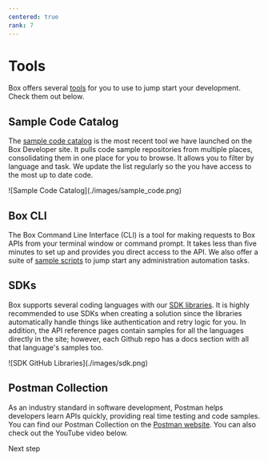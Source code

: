 ```yaml
---
centered: true
rank: 7
---
```


# Tools

Box offers several [tools][tooling] for you to use to jump start your
development. Check them out below.

## Sample Code Catalog

The [sample code catalog][sample_code]
is the most recent tool we have launched on the Box Developer site. It
pulls code sample repositories from multiple places, consolidating them in one
place for you to browse. It allows you to filter by language and task. We update
the list regularly so the you have access to the most up to date code.

<ImageFrame center>
![Sample Code Catalog](./images/sample_code.png)
</ImageFrame>

## Box CLI

The Box Command Line Interface (CLI) is a tool for making requests to Box APIs
from your terminal window or command prompt. It takes less than five minutes
to set up and provides you direct access to the API. We also offer a suite of
[sample scripts][samples] to jump start any administration automation tasks.

<YouTube id='whxT3Bdx3E0' />

## SDKs

Box supports several coding languages with our [SDK libraries][sdk]. It is
highly recommended to use SDKs when creating a solution since the libraries
automatically handle things like authentication and retry logic for you. In
addition, the API reference pages contain samples for all the languages
directly in the site; however, each Github repo has a docs section
with all that language's samples too.

<ImageFrame center>
![SDK GitHub Libraries](./images/sdk.png)
</ImageFrame>

## Postman Collection

As an industry standard in software development, Postman helps developers learn
APIs quickly, providing real time testing and code samples. You can find our
Postman Collection on the [Postman website][postman]. You can also check out
the YouTube video below.

<Youtube id='aEILZ_tukLg' />

<Next>
  Next step
</Next>

[samples]: g://cli/scripts
[sdk]: page://sdks-and-tools
[file]: e://get-files-id
[tooling]: g://tooling
<!-- i18n-enable localize-links -->
[sample_code]: https://developer.box.com/sample-code/
[postman]: https://www.postman.com/boxdev
<!-- i18n-disable localize-links -->
